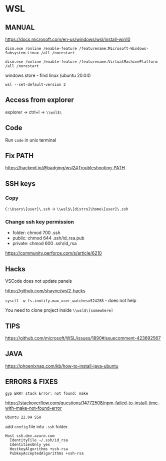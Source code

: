 # WSL

## MANUAL

https://docs.microsoft.com/en-us/windows/wsl/install-win10

`dism.exe /online /enable-feature /featurename:Microsoft-Windows-Subsystem-Linux /all /norestart`

`dism.exe /online /enable-feature /featurename:VirtualMachinePlatform /all /norestart`

windows store - find linux (ubuntu 20.04)

`wsl --set-default-version 2`

## Access from explorer

explorer -> ctrl+l -> `\\wsl$\`

## Code

Run `code` in unix terminal

## Fix PATH

https://hackmd.io/@badging/wsl2#Troubleshooting-PATH

## SSH keys

### Copy

`C:\Users\[user]\.ssh` -> `\\wsl$\[distro]\home\[user]\.ssh`

### Change ssh key permission

- folder: chmod 700 .ssh
- public: chmod 644 .ssh/id_rsa.pub
- private: chmod 600 .ssh/id_rsa

https://community.perforce.com/s/article/6210

## Hacks

VSCode does not update panels

https://github.com/shayne/wsl2-hacks

`sysctl -w fs.inotify.max_user_watches=524288` - does not help

You need to clone project inside `\\wsl$\[somewhere]`

## TIPS

https://github.com/microsoft/WSL/issues/1890#issuecomment-423692567

## JAVA

https://phoenixnap.com/kb/how-to-install-java-ubuntu

## ERRORS & FIXES

`gyp ERR! stack Error: not found: make`

https://stackoverflow.com/questions/14772508/npm-failed-to-install-time-with-make-not-found-error

`Ubuntu 22.04 SSH`

add `config` file intu `.ssh` folder.

```
Host ssh.dev.azure.com
  IdentityFile ~/.ssh/id_rsa
  IdentitiesOnly yes
  HostkeyAlgorithms +ssh-rsa
  PubkeyAcceptedAlgorithms +ssh-rsa
```
